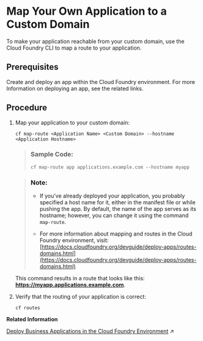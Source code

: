 <!-- loiod898407897f6466385959e364ce5018e -->

# Map Your Own Application to a Custom Domain

To make your application reachable from your custom domain, use the Cloud Foundry CLI to map a route to your application.



<a name="loiod898407897f6466385959e364ce5018e__prereq_ztr_14p_jgb"/>

## Prerequisites

Create and deploy an app within the Cloud Foundry environment. For more Information on deploying an app, see the related links.



## Procedure

1.  Map your application to your custom domain:

    ```
    cf map-route <Application Name> <Custom Domain> --hostname <Application Hostname>
    ```

    > ### Sample Code:  
    > ```
    > cf map-route app applications.example.com --hostname myapp
    > ```

    > ### Note:  
    > -   If you’ve already deployed your application, you probably specified a host name for it, either in the manifest file or while pushing the app. By default, the name of the app serves as its hostname; however, you can change it using the command `map-route`.
    > 
    > -   For more information about mapping and routes in the Cloud Foundry environment, visit: [https://docs.cloudfoundry.org/devguide/deploy-apps/routes-domains.html](https://docs.cloudfoundry.org/devguide/deploy-apps/routes-domains.html) 

    This command results in a route that looks like this: **https://myapp.applications.example.com**.

2.  Verify that the routing of your application is correct:

    ```
    cf routes
    ```


**Related Information**  


[Deploy Business Applications in the Cloud Foundry Environment](https://help.sap.com/viewer/65de2977205c403bbc107264b8eccf4b/Cloud/en-US/4946ea5421374924963ce8575a5f3d05.html "When an application for the Cloud Foundry environment resides in a folder on your local machine, you can deploy it and start it by executing the command line interface (CLI) command push. To deploy business applications bundled in a multitarget application archive, you have to use the command deploy-mta.") :arrow_upper_right:


